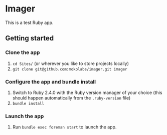 # Imager

This is a test Ruby app.

## Getting started

### Clone the app
1. `cd Sites/` (or wherever you like to store projects locally)
2. `git clone git@github.com:mokolabs/imager.git imager`

### Configure the app and bundle install
1. Switch to Ruby 2.4.0 with the Ruby version manager of your choice (this
should happen automatically from the `.ruby-version` file)
2. `bundle install`

### Launch the app
1. Run `bundle exec foreman start` to launch the app.

###
###
